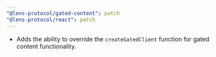 ```yaml
---
"@lens-protocol/gated-content": patch
"@lens-protocol/react": patch
---
```


- Adds the ability to override the `createGatedClient` function for gated content functionality.
